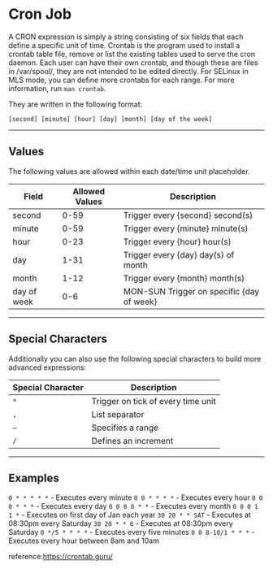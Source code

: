 # Cron Job

A CRON expression is simply a string consisting of six fields that each define a specific unit of time.
 Crontab  is the program used to install a crontab table file, remove or list the existing tables used to serve the cron daemon.  Each user can have their own crontab, and though these are files in /var/spool/, they are not  intended  to  be  edited directly.  For SELinux in MLS mode, you can define more crontabs for each range.
For more information, run ```man crontab```.

They are written in the following format:

```
[second] [minute] [hour] [day] [month] [day of the week]
```
---
## Values

The following values are allowed within each date/time unit placeholder.

| Field | Allowed Values | Description |
|---|---|---|
| second | 0-59 | Trigger every {second} second(s) |
| minute | 0-59 | Trigger every {minute} minute(s) | 
| hour | 0-23 | Trigger every {hour} hour(s) |
| day | 1-31 | Trigger every {day} day(s) of month |
| month | 1-12 | Trigger every {month} month(s) |
| day of week | 0-6 | MON-SUN Trigger on specific {day of week} |

---
## Special Characters

Additionally you can also use the following special characters to build more advanced expressions:

| Special Character | Description |
|---|---|
| `*` | Trigger on tick of every time unit |
| `,` | List separator |
|`–` | Specifies a range |
| `/` | Defines an increment |

---
## Examples

`0 * * * * *` - Executes every minute
`0 0 * * * *` - Executes every hour
`0 0 0 * * *` - Executes every day
`0 0 0 0 * *` - Executes every month
`0 0 0 1 1 *` - Executes on first day of Jan each year
`30 20 * * SAT` - Executes at 08:30pm every Saturday
`30 20 * * 6` - Executes at 08:30pm every Saturday
`0 */5 * * * *` - Executes every five minutes
`0 0 8-10/1 * * *` - Executes every hour between 8am and 10am

reference:https://crontab.guru/
